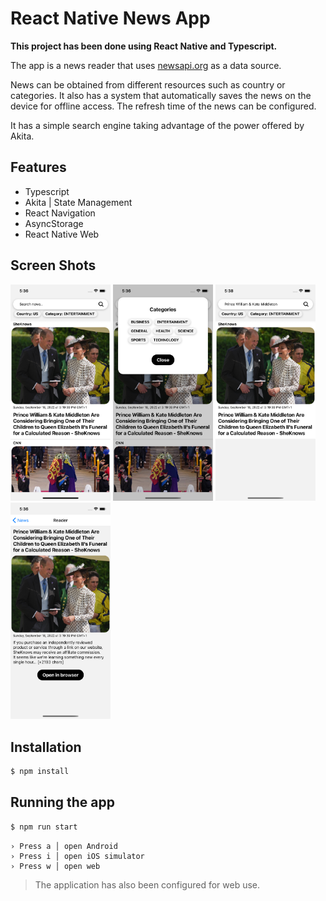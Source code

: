 # React Native News App

**This project has been done using React Native and Typescript.** 

The app is a news reader that uses [newsapi.org](https://newsapi.org/) as a data source.

News can be obtained from different resources such as country or categories. It also has a system that automatically saves the news on the device for offline access. The refresh time of the news can be configured.

It has a simple search engine taking advantage of the power offered by Akita.

## Features 

 - Typescript
 - Akita | State Management 
 - React Navigation
 - AsyncStorage
 - React Native Web


## Screen Shots
<p float="left">
  <img src="https://github.com/Daftlive/news/blob/develop/screenshots/Simulator%20Screen%20Shot%20-%20iPhone%2013%20-%202022-09-18%20at%2017.36.21.png?raw=true" width="160" />
  <img src="https://github.com/Daftlive/news/blob/develop/screenshots/Simulator%20Screen%20Shot%20-%20iPhone%2013%20-%202022-09-18%20at%2017.36.35.png?raw=true" width="160" />
  <img src="https://github.com/Daftlive/news/blob/develop/screenshots/Simulator%20Screen%20Shot%20-%20iPhone%2013%20-%202022-09-18%20at%2017.38.00.png?raw=true" width="160" />
  <img src="https://github.com/Daftlive/news/blob/develop/screenshots/Simulator%20Screen%20Shot%20-%20iPhone%2013%20-%202022-09-18%20at%2017.36.44.png?raw=true" width="160" /> 
</p>

## Installation
```bash
$ npm install
```

## Running the app

```bash
$ npm run start
```

````
› Press a │ open Android
› Press i │ open iOS simulator
› Press w │ open web
````

> The application has also been configured for web use.
